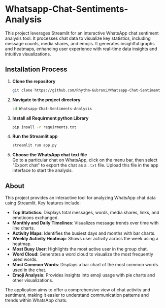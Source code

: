 # Whatsapp-Chat-Sentiments-Analysis
This project leverages Streamlit for an interactive WhatsApp chat sentiment analysis tool. It processes chat data to visualize key statistics, including message counts, media shares, and emojis. It generates insightful graphs and heatmaps, enhancing user experience with real-time data insights and intuitive visualizations.
## Installation Process

1. **Clone the repository**  
   ```bash
   git clone https://github.com/Rhythm-Gubrani/Whatsapp-Chat-Sentiments-Analysis.git
   ```

2. **Navigate to the project directory**  
   ```bash
   cd Whatsapp-Chat-Sentiments-Analysis
   ```
3. **Install all Requirment python Library**
   ```bash
   pip insall -r requirments.txt
   ```
4. **Run the Streamlit app**  
   ```bash
   streamlit run app.py
   ```

5. **Choose the WhatsApp chat text file**  
   Go to a particular chat on WhatsApp, click on the menu bar, then select "Export chat" to export the chat as a `.txt` file. Upload this file in the app interface to start the analysis.

## About

This project provides an interactive tool for analyzing WhatsApp chat data using Streamlit. Key features include:

- **Top Statistics**: Displays total messages, words, media shares, links, and emoticons exchanged.
- **Monthly and Daily Timelines**: Visualizes message trends over time with line charts.
- **Activity Maps**: Identifies the busiest days and months with bar charts.
- **Weekly Activity Heatmap**: Shows user activity across the week using a heatmap.
- **Most Busy User**: Highlights the most active user in the group chat.
- **Word Cloud**: Generates a word cloud to visualize the most frequently used words.
- **Most Common Words**: Displays a bar chart of the most common words used in the chat.
- **Emoji Analysis**: Provides insights into emoji usage with pie charts and other visualizations.

The application aims to offer a comprehensive view of chat activity and sentiment, making it easier to understand communication patterns and trends within WhatsApp chats.
